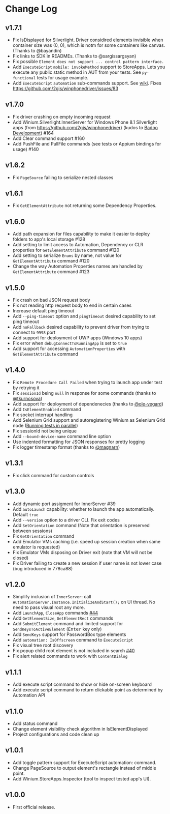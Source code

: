 # Change Log

## v1.7.1
- Fix IsDisplayed for Silverlight. Driver considired elements invisible when container size was (0, 0), which is notm for some containers like canvas. (Thanks to @bayandin)
- Fix links to SDK in READMEs. (Thanks to @sargissargsyan)
- Fix possible `Element does not support ... control pattern interface.`
- Add `ExecuteScript` `mobile: invokeMethod` support to StoreApps. Lets you execute any public static method in AUT from your tests. See `py-functional` tests for usage example.
- Add `ExecuteScript` `automation` sub-commands support. See [wiki](https://github.com/2gis/Winium.Mobile/wiki/Command-Execute-Script#use-automationpeerspatterninterface-on-element). Fixes https://github.com/2gis/winphonedriver/issues/83

## v1.7.0
- Fix driver crashing on empty incoming request
- Add Winium.Silverlight.InnerServer for Windows Phone 8.1 Silverlight apps (from https://github.com/2gis/winphonedriver) (kudos to [Badoo Development](https://github.com/badoo)) #164
- Add Clear command support #160
- Add PushFile and PullFile commands (see tests or Appium bindings for usage) #140


## v1.6.2
- Fix `PageSource` failing to serialize nested classes


## v1.6.1
- Fix `GetElementAttribute` not returning some Dependency Properties.


## v1.6.0
- Add path expansion for files capability to make it easier to deploy folders to app's local storage #128
- Add setting to limit access to Automation, Dependency or CLR properties for `GetElementAttribute` command #120
- Add setting to serialize `Enums` by name, not value for `GetElementAttribute` command #120
- Change the way Automation Properties names are handled by `GetElementAttribute` command #123


## v1.5.0
- Fix crash on bad JSON request body
- Fix not reading http request body to end in certain cases
- Increase default ping timeout
- Add `--ping-timeout` option and `pingTimeout` desired capability to set ping timeout
- Add `noFallback` desired capability to prevent driver from trying to connect to `9998` port
- Add support for deployment of UWP apps (Windows 10 apps)
- Fix error when `debugConnectToRunningApp` is set to `true`
- Add support for accessing `AutomationProperties` with `GetElementAttribute` command


## v1.4.0
- Fix `Remote Procedure Call Failed` when trying to launch app under test by retrying it
- Fix `sessionId` being `null` in response for some commands (thanks to [@tkurnosova](https://github.com/tkurnosova))
- Add support for deployment of dependenecies (thanks to [@ole-vegard](https://github.com/ole-vegard))
- Add `IsElementEnabled` command
- Fix socket interrupt handling
- Add Selenium Grid support and autoregistering Winium as Selenium Grid node ([Running tests in parallel](https://github.com/2gis/Winium.StoreApps/wiki/Running-tests-in-parallel))
- Fix sessionId not being unique
- Add `--bound-device-name` command line option
- Use indented formatting for JSON responses for pretty logging
- Fix logger timestamp format (thanks to [@magnarn](https://github.com/magnarn))


## v1.3.1
- Fix click command for custom controls


## v1.3.0

- Add dynamic port assigment for InnerServer #39
- Add `autoLaunch` capability: whether to launch the app automatically. Default `true`
- Add `--version` option to a driver CLI. Fix exit codes
- Add `SetOrientation` command (Note that orientation is preserved between sessions)
- Fix `GetOrientation` command
- Add Emulator VMs caching (i.e. speed up session creation when same emulator is requested)
- Fix Emulator VMs disposing on Driver exit (note that VM will not be closed)
- Fix Driver failing to create a new session if user name is not lower case (bug introduced in 778ca88)


## v1.2.0

- Simplify inclusion of `InnerServer`: call `AutomationServer.Instance.InitializeAndStart();` on UI thread. No need to pass visual root any more.
- Add `LaunchApp`, `CloseApp` commands [#44](https://github.com/2gis/Winium.StoreApps/issues/44)
- Add `GetElementSize`, `GetElementRect` commands
- Add `SubmitElement` command and limited support for `SendKeysToActiveElement` (<kbd>Enter</kbd> key only)
- Add `SendKeys` support for PasswordBox type elements
- Add `automation: IsOffscreen` command to `ExecuteScript`
- Fix visual tree root discovery
- Fix popup child root element is not included in search [#40](https://github.com/2gis/Winium.StoreApps/issues/40)
- Fix alert related commands to work with `ContentDialog`


## v1.1.1

- Add execute script command to show or hide on-screen keyboard
- Add execute script command to return clickable point as determined by Automation API


## v1.1.0

- Add status command
- Change element visibility check algorithm in IsElementDisplayed
- Project configurations and code clean up


## v1.0.1

- Add toggle pattern support for ExecuteScript automation: command.
- Change PageSource to output element's rectangle instead of middle point.
- Add Winium.StoreApps.Inspector (tool to inspect tested app's UI).


## v1.0.0

- First official release.
